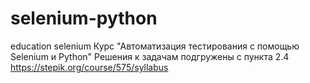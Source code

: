 # selenium-python
education selenium
Курс "Автоматизация тестирования с помощью Selenium и Python"
Решения к задачам подгружены с пункта 2.4
https://stepik.org/course/575/syllabus

